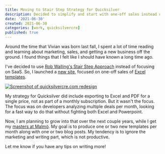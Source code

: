 ```yaml
---
title: Moving to Stair Step Strategy for Quicksilver
description: Decided to simplify and start with one-off sales instead of SaaS all-or-nothing
date: '2021-06-30'
created: 2021-06-30
categories: [work, quicksilvercre]
published: true
---
```


Around the time that Vivian was born last fall, I spent a lot of time reading and learning about marketing, sales, and getting a new business off the ground. I found things that I felt like I should have known a long time ago.

I've decided to use [Rob Walling's Stair Step Approach](https://robwalling.com/2015/03/26/the-stairstep-approach-to-bootstrapping/) instead of focusing on SaaS. So, I launched a [new site](https://www.quicksilvercre.com), focused on one-off sales of [Excel templates](https://www.quicksilvercre.com/excel).

[![Screenshot of quicksilvercre.com redesign](/images/posts/quicksilver-redesign-2021-06-30.png)](https://www.quicksilvercre.com)

My strategy for Quicksilver did include exporting to Excel and PDF for a single price, not as part of a monthly subscription. But it wasn't the focus. The focus was on developers analyzing multiple deals per month, looking for a fast way to do that without fighting both Excel and Powerpoint.

Now, I am planning to grow into that over the next couple years, while I get my [masters at Malmö](https://mau.se/en/study-education/programme/TAICS). My goal is to produce one or two new templates per month along with one or two blog posts. My tendency is to ignore the marketing and writing part, which is not productive.

Let me know if you have any tips on writing more!

